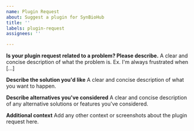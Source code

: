 ```yaml
---
name: Plugin Request
about: Suggest a plugin for SynBioHub
title: ''
labels: plugin-request
assignees: ''

---
```


**Is your plugin request related to a problem? Please describe.**
A clear and concise description of what the problem is. Ex. I'm always frustrated when [...]

**Describe the solution you'd like**
A clear and concise description of what you want to happen.

**Describe alternatives you've considered**
A clear and concise description of any alternative solutions or features you've considered.

**Additional context**
Add any other context or screenshots about the plugin request here.

